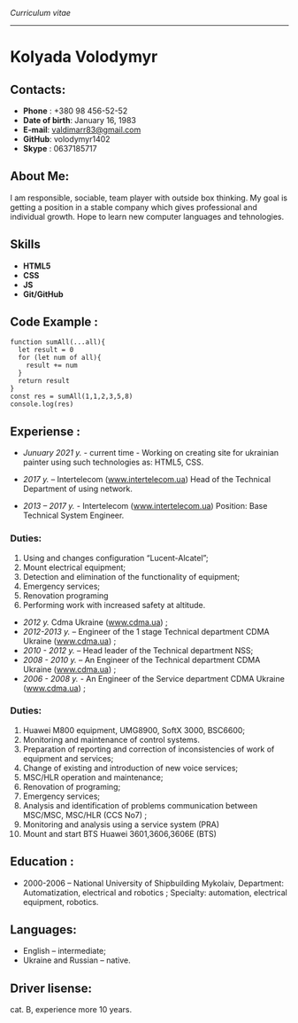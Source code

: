 _Curriculum vitae_
__________________________________________________________________________________

# Kolyada Volodymyr

## Contacts:

* __Phone__ : +380 98 456-52-52
* __Date of birth__: January 16, 1983
* __E-mail__: valdimarr83@gmail.com 
* __GitHub__: volodymyr1402
* __Skype__ : 0637185717

## About Me:
I am responsible, sociable, team player with outside box thinking. My goal is getting a position in a stable company which gives professional and individual  growth. Hope to learn new computer languages and tehnologies. 

## Skills

* __HTML5__
*  __CSS__
*  __JS__ 
*  __Git/GitHub__

## Code Example :
```
function sumAll(...all){
  let result = 0
  for (let num of all){
    result += num
  }
  return result
}
const res = sumAll(1,1,2,3,5,8)
console.log(res)
```
## Experiense :

* _Junuary 2021 y._ - current time - Working on creating site for ukrainian painter using such technologies as: HTML5, CSS.

* _2017 y._  – Іntertelecom (www.intertelecom.ua) Head of the Technical Department of using network.


* _2013 – 2017 y._ - Іntertelecom (www.intertelecom.ua) Position: Base Technical System Engineer.

### Duties:
1.	Using and changes configuration “Lucent-Alcatel”;
2.	Mount electrical equipment;
3.	Detection and elimination of the functionality of  equipment;
4.	Emergency services;
5.	Renovation programing
6.	Performing work with increased safety at altitude.


* _2012 y._ Cdma Ukraine (www.cdma.ua) ;
* _2012-2013 y._ – Engineer of the 1 stage Technical department CDMA Ukraine (www.cdma.ua) ;
*	_2010 - 2012 y._ – Head leader of the Technical department NSS; 
*	_2008 - 2010 y._ – An Engineer of the Technical department CDMA Ukraine  (www.cdma.ua) ;
*	_2006 - 2008 y._ - An Engineer of the Service department CDMA Ukraine  (www.cdma.ua) ;


### Duties:

1.	Huawei M800 equipment,
UMG8900, SoftX 3000, BSC6600;
2.	Monitoring and maintenance of control systems.
3.	Preparation of reporting and correction of inconsistencies of work of equipment and services;
4.	Change of existing and introduction of new voice services;
5.	MSC/HLR operation and maintenance;
6.	Renovation of programing;
7.	Emergency services;
8.	Analysis and identification of problems communication between MSC/MSC, MSC/HLR (CCS No7) ;
9.	Monitoring and analysis using a service system (PRA)
10.	Mount and start BTS Huawei 3601,3606,3606E (BTS)


## Education :

* 2000-2006 – National University of Shipbuilding Mykolaiv,
  Department: Automatization, electrical and robotics ;
  Specialty: automation, electrical equipment, robotics.


## Languages:
* English – intermediate;
* Ukraine and Russian – native.

## Driver lisense:  
  cat. B, experience more 10 years.



